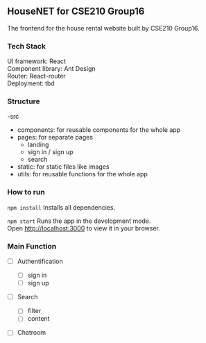 ## HouseNET for CSE210 Group16
The frontend for the house rental website built by CSE210 Group16.

### Tech Stack
UI framework: React\
Component library: Ant Design\
Router: React-router\
Deployment: tbd

### Structure
-src
 - components: for reusable components for the whole app
 - pages: for separate pages
   - landing
   - sign in / sign up
   - search
 - static: for static files like images
 - utils: for reusable functions for the whole app

### How to run
`npm install`
Installs all dependencies.

`npm start`
Runs the app in the development mode.\
Open [http://localhost:3000](http://localhost:3000) to view it in your browser.

### Main Function
- [ ] Authentification
  - [ ] sign in
  - [ ] sign up
- [ ] Search
  - [ ] filter
  - [ ] content
- [ ] Chatroom


